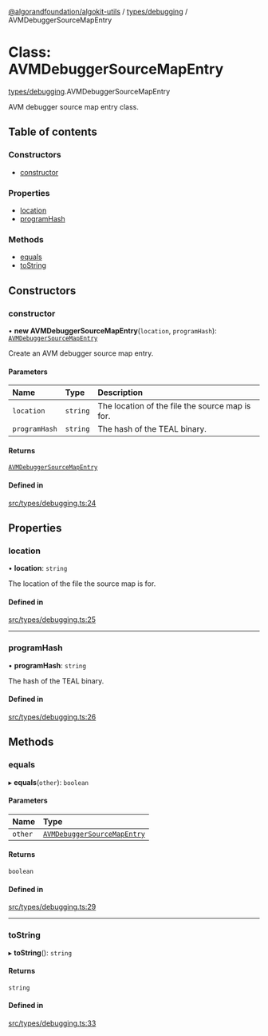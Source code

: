 [@algorandfoundation/algokit-utils](../README.md) / [types/debugging](../modules/types_debugging.md) / AVMDebuggerSourceMapEntry

# Class: AVMDebuggerSourceMapEntry

[types/debugging](../modules/types_debugging.md).AVMDebuggerSourceMapEntry

AVM debugger source map entry class.

## Table of contents

### Constructors

- [constructor](types_debugging.AVMDebuggerSourceMapEntry.md#constructor)

### Properties

- [location](types_debugging.AVMDebuggerSourceMapEntry.md#location)
- [programHash](types_debugging.AVMDebuggerSourceMapEntry.md#programhash)

### Methods

- [equals](types_debugging.AVMDebuggerSourceMapEntry.md#equals)
- [toString](types_debugging.AVMDebuggerSourceMapEntry.md#tostring)

## Constructors

### constructor

• **new AVMDebuggerSourceMapEntry**(`location`, `programHash`): [`AVMDebuggerSourceMapEntry`](types_debugging.AVMDebuggerSourceMapEntry.md)

Create an AVM debugger source map entry.

#### Parameters

| Name | Type | Description |
| :------ | :------ | :------ |
| `location` | `string` | The location of the file the source map is for. |
| `programHash` | `string` | The hash of the TEAL binary. |

#### Returns

[`AVMDebuggerSourceMapEntry`](types_debugging.AVMDebuggerSourceMapEntry.md)

#### Defined in

[src/types/debugging.ts:24](https://github.com/algorandfoundation/algokit-utils-ts/blob/main/src/types/debugging.ts#L24)

## Properties

### location

• **location**: `string`

The location of the file the source map is for.

#### Defined in

[src/types/debugging.ts:25](https://github.com/algorandfoundation/algokit-utils-ts/blob/main/src/types/debugging.ts#L25)

___

### programHash

• **programHash**: `string`

The hash of the TEAL binary.

#### Defined in

[src/types/debugging.ts:26](https://github.com/algorandfoundation/algokit-utils-ts/blob/main/src/types/debugging.ts#L26)

## Methods

### equals

▸ **equals**(`other`): `boolean`

#### Parameters

| Name | Type |
| :------ | :------ |
| `other` | [`AVMDebuggerSourceMapEntry`](types_debugging.AVMDebuggerSourceMapEntry.md) |

#### Returns

`boolean`

#### Defined in

[src/types/debugging.ts:29](https://github.com/algorandfoundation/algokit-utils-ts/blob/main/src/types/debugging.ts#L29)

___

### toString

▸ **toString**(): `string`

#### Returns

`string`

#### Defined in

[src/types/debugging.ts:33](https://github.com/algorandfoundation/algokit-utils-ts/blob/main/src/types/debugging.ts#L33)
